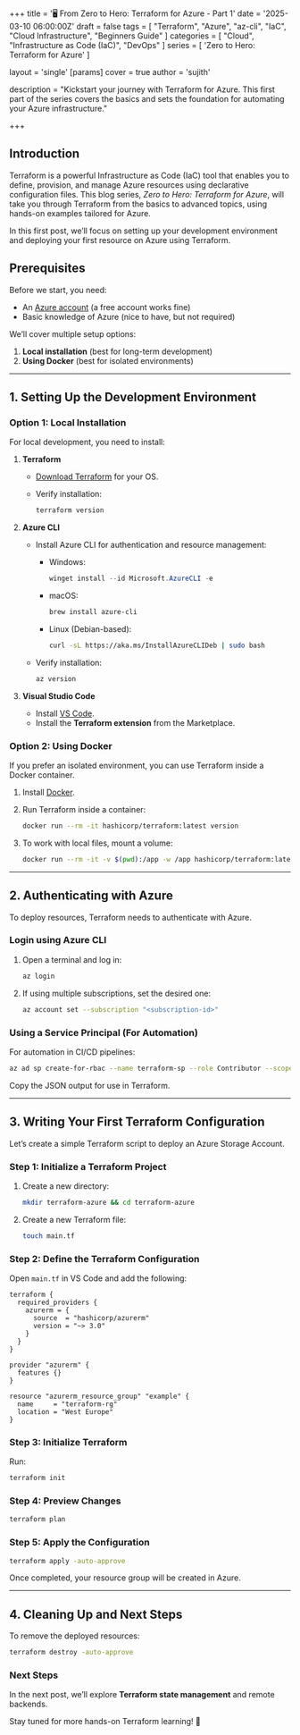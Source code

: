 +++
title = '🖥️ From Zero to Hero: Terraform for Azure - Part 1'
date = '2025-03-10 06:00:00Z'
draft = false
tags = [
  "Terraform",
  "Azure",
  "az-cli",
  "IaC",
  "Cloud Infrastructure",
  "Beginners Guide"
]
categories = [
  "Cloud",
  "Infrastructure as Code (IaC)",
  "DevOps"
]
series = [
  'Zero to Hero: Terraform for Azure'
]

layout = 'single'
[params]
    cover = true
    author = 'sujith'
    
description = "Kickstart your journey with Terraform for Azure. This first part of the series covers the basics and sets the foundation for automating your Azure infrastructure."

+++

## **Introduction**

Terraform is a powerful Infrastructure as Code (IaC) tool that enables you to define, provision, and manage Azure resources using declarative configuration files. This blog series, _Zero to Hero: Terraform for Azure_, will take you through Terraform from the basics to advanced topics, using hands-on examples tailored for Azure.

In this first post, we’ll focus on setting up your development environment and deploying your first resource on Azure using Terraform.

## **Prerequisites**

Before we start, you need:

- An [Azure account](https://azure.microsoft.com/en-us/free/) (a free account works fine)
- Basic knowledge of Azure (nice to have, but not required)

We’ll cover multiple setup options:

1. **Local installation** (best for long-term development)
2. **Using Docker** (best for isolated environments)

---

## **1. Setting Up the Development Environment**

### **Option 1: Local Installation**

For local development, you need to install:

1. **Terraform**
   - [Download Terraform](https://developer.hashicorp.com/terraform/downloads) for your OS.
   - Verify installation:

     ```sh
     terraform version
     ```

2. **Azure CLI**

   - Install Azure CLI for authentication and resource management:
     - Windows:

       ```powershell
       winget install --id Microsoft.AzureCLI -e
       ```

     - macOS:

       ```sh
       brew install azure-cli
       ```

     - Linux (Debian-based):

       ```sh
       curl -sL https://aka.ms/InstallAzureCLIDeb | sudo bash
       ```

   - Verify installation:

     ```sh
     az version
     ```

3. **Visual Studio Code**
   - Install [VS Code](https://code.visualstudio.com/download).
   - Install the **Terraform extension** from the Marketplace.

### **Option 2: Using Docker**

If you prefer an isolated environment, you can use Terraform inside a Docker container.

1. Install [Docker](https://www.docker.com/products/docker-desktop).
2. Run Terraform inside a container:

   ```sh
   docker run --rm -it hashicorp/terraform:latest version
   ```

3. To work with local files, mount a volume:

   ```sh
   docker run --rm -it -v $(pwd):/app -w /app hashicorp/terraform:latest init
   ```

---

## **2. Authenticating with Azure**

To deploy resources, Terraform needs to authenticate with Azure.

### **Login using Azure CLI**

1. Open a terminal and log in:

   ```sh
   az login
   ```

2. If using multiple subscriptions, set the desired one:

   ```sh
   az account set --subscription "<subscription-id>"
   ```

### **Using a Service Principal (For Automation)**

For automation in CI/CD pipelines:

```sh
az ad sp create-for-rbac --name terraform-sp --role Contributor --scopes /subscriptions/<subscription-id> --sdk-auth
```

Copy the JSON output for use in Terraform.

---

## **3. Writing Your First Terraform Configuration**

Let’s create a simple Terraform script to deploy an Azure Storage Account.

### **Step 1: Initialize a Terraform Project**

1. Create a new directory:

   ```sh
   mkdir terraform-azure && cd terraform-azure
   ```

2. Create a new Terraform file:

   ```sh
   touch main.tf
   ```

### **Step 2: Define the Terraform Configuration**

Open `main.tf` in VS Code and add the following:

```hcl
terraform {
  required_providers {
    azurerm = {
      source  = "hashicorp/azurerm"
      version = "~> 3.0"
    }
  }
}

provider "azurerm" {
  features {}
}

resource "azurerm_resource_group" "example" {
  name     = "terraform-rg"
  location = "West Europe"
}
```

### **Step 3: Initialize Terraform**

Run:

```sh
terraform init
```

### **Step 4: Preview Changes**

```sh
terraform plan
```

### **Step 5: Apply the Configuration**

```sh
terraform apply -auto-approve
```

Once completed, your resource group will be created in Azure.

---

## **4. Cleaning Up and Next Steps**

To remove the deployed resources:

```sh
terraform destroy -auto-approve
```

### **Next Steps**

In the next post, we’ll explore **Terraform state management** and remote backends.

Stay tuned for more hands-on Terraform learning! 🚀
